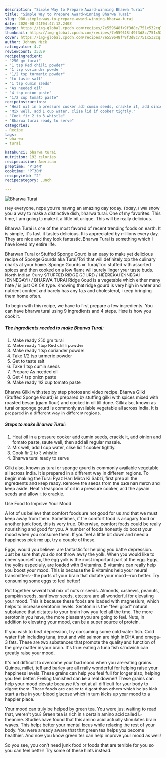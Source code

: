 ```yaml
---
description: "Simple Way to Prepare Award-winning Bharwa Turai"
title: "Simple Way to Prepare Award-winning Bharwa Turai"
slug: 900-simple-way-to-prepare-award-winning-bharwa-turai
date: 2020-08-21T04:47:12.240Z
image: https://img-global.cpcdn.com/recipes/7e559648f49f3d8c/751x532cq70/bharwa-turai-recipe-main-photo.jpg
thumbnail: https://img-global.cpcdn.com/recipes/7e559648f49f3d8c/751x532cq70/bharwa-turai-recipe-main-photo.jpg
cover: https://img-global.cpcdn.com/recipes/7e559648f49f3d8c/751x532cq70/bharwa-turai-recipe-main-photo.jpg
author: Johnny Mack
ratingvalue: 4.7
reviewcount: 35359
recipeingredient:
- "250 gm turai"
- "1 tsp Red chilli powder"
- "1 tsp coriander powder"
- "1/2 tsp turmeric powder"
- "to taste salt"
- "1 tsp cumin seeds"
- "As needed oil"
- "4 tsp onion paste"
- "1/2 cup tomato paste"
recipeinstructions:
- "Heat oil in a pressure cooker add cumin seeds, crackle it, add oinion and fomato paste, saute well, then add all regular masale."
- "Mix well, add 1 cup water, clise lid if cooker tightly."
- "Cook fir 2 to 3 whistle"
- "Bharwa turai ready to serve"
categories:
- Recipe
tags:
- bharwa
- turai

katakunci: bharwa turai 
nutrition: 192 calories
recipecuisine: American
preptime: "PT24M"
cooktime: "PT30M"
recipeyield: "2"
recipecategory: Lunch

---
```



![Bharwa Turai](https://img-global.cpcdn.com/recipes/7e559648f49f3d8c/751x532cq70/bharwa-turai-recipe-main-photo.jpg)

Hey everyone, hope you're having an amazing day today. Today, I will show you a way to make a distinctive dish, bharwa turai. One of my favorites. This time, I am going to make it a little bit unique. This will be really delicious.

Bharwa Turai is one of the most favored of recent trending foods on earth. It is simple, it's fast, it tastes delicious. It is appreciated by millions every day. They are nice and they look fantastic. Bharwa Turai is something which I have loved my entire life.

Bharwan Turai or Stuffed Sponge Gourd is an easy to make yet delicious recipe of Sponge Gourds aka Turai/Tori that will definitely top the culinary charts at your home. Sponge Gourds or Turai/Tori stuffed with assorted spices and then cooked on a low flame will surely linger your taste buds. North Indian Curry STUFFED RIDGE GOURD / HEEREKAI ENNEGAI (ENNEGAYI) / BHARWA TURAI Ridge Goud is a vegetable which either many hate / is just OK OK type. Knowing that ridge gourd is very high in water and nutrient content and barely has any fats and cholesterol, i keep bringing them home often.


To begin with this recipe, we have to first prepare a few ingredients. You can have bharwa turai using 9 ingredients and 4 steps. Here is how you cook it.

<!--inarticleads1-->

##### The ingredients needed to make Bharwa Turai:

1. Make ready 250 gm turai
1. Make ready 1 tsp Red chilli powder
1. Make ready 1 tsp coriander powder
1. Take 1/2 tsp turmeric powder
1. Get to taste salt
1. Take 1 tsp cumin seeds
1. Prepare As needed oil
1. Get 4 tsp onion paste
1. Make ready 1/2 cup tomato paste


Bharwa Gilki with step by step photos and video recipe. Bharwa Gilki (Stuffed Sponge Gourd) is prepared by stuffing gilki with spices mixed with roasted besan (gram flour) and cooked in oil till done. Gilki also, known as turai or sponge gourd is commonly available vegetable all across India. It is prepared in a different way in different regions. 

<!--inarticleads2-->

##### Steps to make Bharwa Turai:

1. Heat oil in a pressure cooker add cumin seeds, crackle it, add oinion and fomato paste, saute well, then add all regular masale.
1. Mix well, add 1 cup water, clise lid if cooker tightly.
1. Cook fir 2 to 3 whistle
1. Bharwa turai ready to serve


Gilki also, known as turai or sponge gourd is commonly available vegetable all across India. It is prepared in a different way in different regions. To begin making the Turai Pyaz Hari Mirch Ki Sabzi, first prep all the ingredients and keep ready. Remove the seeds from the badi hari mirch and keep aside. Heat a teaspoon of oil in a pressure cooker, add the ajwain seeds and allow it to crackle. 

Use Food to Improve Your Mood


A lot of us believe that comfort foods are not good for us and that we must keep away from them. Sometimes, if the comfort food is a sugary food or another junk food, this is very true. Otherwise, comfort foods could be really nourishing and good for you. A number of foods honestly do boost your mood when you consume them. If you feel a little bit down and need a happiness pick me up, try a couple of these.

Eggs, would you believe, are fantastic for helping you battle depression. Just be sure that you do not throw away the yolk. When you would like to cheer yourself up, the egg yolk is the most important part of the egg. Eggs, the yolks especially, are loaded with B vitamins. B vitamins can really help you boost your mood. This is because the B vitamins help your neural transmitters--the parts of your brain that dictate your mood--run better. Try consuming some eggs to feel better!

Put together several trail mix of nuts or seeds. Almonds, cashews, peanuts, pumpkin seeds, sunflower seeds, etcetera are all wonderful for elevating your mood. This is because these foods are loaded with magnesium, which helps to increase serotonin levels. Serotonin is the "feel good" natural substance that dictates to your brain how you feel all the time. The more serotonin you have, the more pleasant you are going to feel. Nuts, in addition to elevating your mood, can be a super source of protein.

If you wish to beat depression, try consuming some cold water fish. Cold water fish including tuna, trout and wild salmon are high in DHA and omega-3 fats. These are two substances that promote the quality and function of the grey matter in your brain. It's true: eating a tuna fish sandwich can greatly raise your mood. 

It's not difficult to overcome your bad mood when you are eating grains. Quinoa, millet, teff and barley are all really wonderful for helping raise your happiness levels. These grains can help you feel full for longer also, helping you feel better. Feeling famished can be a real downer! These grains can help your mood elevate because it's not at all difficult for your body to digest them. These foods are easier to digest than others which helps kick start a rise in your blood glucose which in turn kicks up your mood to a happier place.

Your mood can truly be helped by green tea. You were just waiting to read that, weren't you? Green tea is rich in a certain amino acid called L-theanine. Studies have found that this amino acid actually stimulates brain waves. This helps better your mental focus while relaxing the rest of your body. You were already aware that that green tea helps you become healthier. And now you know green tea can help improve your mood as well!

So you see, you don't need junk food or foods that are terrible for you so you can feel better! Try  some  of  these  hints  instead.

